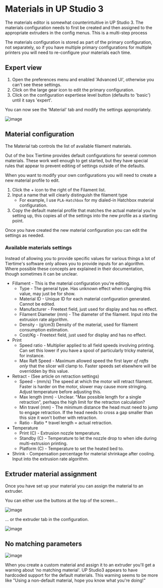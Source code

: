 # Materials in UP Studio 3

The materials editor is somewhat counterintuitive in UP Studio 3. The materials configuration needs to first be created and then assigned to the appropriate extruders in the config menus. This is a multi-step process

The materials configuration is stored as part of the primary configuration, not separately, so if you have multiple primary configurations for multiple printers you will need to re-configure your materials each time.

## Expert view

1. Open the preferences menu and enabled 'Advanced UI', otherwise you can't see these settings.
2. Click on the large gear icon to edit the primary configuration.
3. Click on the configuration expertiese level button (defaults to 'basic') until it says 'expert'.

You can now see the 'Material' tab and modify the settings appropriately.

![image](https://user-images.githubusercontent.com/1441553/215379988-4d66c93d-4248-4de8-99f5-93bf81bcf1fe.png)

## Material configuration

The Material tab controls the list of available filament materials. 

Out of the box Tiertime provides default configurations for several common materials. These work well enough to get started, but they have special rules that appear to prevent editing of settings outside of the defaults.

When you want to modify your own configurations you will need to create a new material profile to edit.

1. Click the + icon to the right of the Filament list.
2. Input a name that will clearly distinguish the filament type
    * For example, I use `PLA-Hatchbox` for my dialed-in Hatchbox material configuration.
3. Copy the default material profile that matches the actual material you're setting up, this copies all of the settings into the new profile as a starting point.

Once you have created the new material configuration you can edit the settings as needed.

### Available materials settings

Instead of allowing you to provide specific values for various things a lot of Tiertime's software only allows you to provide inputs for an algorithm. Where possible these concepts are explained in their documentation, though sometimes it can be unclear.

* Fillament - This is the material configuration you're editing.
    * Type - The general type. Has unknown effect when changing this value, may just be for show.
    * Material ID - Unique ID for each material configuration generated. Cannot be edited.
    * Manufacturer - Freetext field, just used for display and has no effect.
    * Filament Diameter (mm) - The diameter of the filament. Input into the extrusion rate algorithm.
    * Density - (g/cm3) Density of the material, used for filament consumption estimation.
    * Cost/Kg - Freetext field, just used for display and has no effect.
* Print
    * Speed ratio - Multiplier applied to all field speeds involving printing. Can set this lower if you have a spool of particularly tricky material, for instance.
    * Max Raft Speed - Maximum allowed speed the first layer _of rafts only_ that the slicer will clamp to. Faster speeds set elsewhere will be overridden by this value.
* Retract - (See article on retraction settings)
    * Speed - (mm/s) The speed at which the motor will retract filament. Faster is harder on the motor, slower may cause more stringing. Adjust temperature before adjusting this.
    * Max length (mm) - Unclear. "Max possible length for a single retraction", perhaps the high limit for the retracton calculation?
    * Min travel (mm) - The minimum distance the head must need to jump to engage retraction. If the head needs to cross a gap smaller than this size it won't bother with retraction.
    * Ratio - Ratio * travel length = actual retraction. 
* Temperature
    * Print (C) - Extrusion nozzle temperature.
    * Standby (C) - Temperature to let the nozzle drop to when idle during multi-extrusion printing.
    * Platform (C) - Temperature to set the heated bed to.
* Shrink - Compensation percentage for material shrinkage after cooling. Input into the extrusion rate algorithm.

## Extruder material assignment

Once you have set up your material you can assign the material to an extruder.

You can either use the buttons at the top of the screen...

![image](https://user-images.githubusercontent.com/1441553/215382305-1047bb33-3ca0-4dfd-9e65-756620c69ba5.png)

... or the extruder tab in the configuration.

![image](https://user-images.githubusercontent.com/1441553/215382265-86606ef9-cfc2-4701-aefe-a17d0031b140.png)

## No matching parameters

![image](https://user-images.githubusercontent.com/1441553/215382709-3ddd3a9e-2719-493d-9f7f-3def0759a903.png)

When you create a custom material and assign it to an extruder you'll get a warning about 'no matching material'. UP Studio3 appears to have hardcoded support for the default materials. This warning seems to be more like "Using a non-default material, hope you know what you're doing!"
